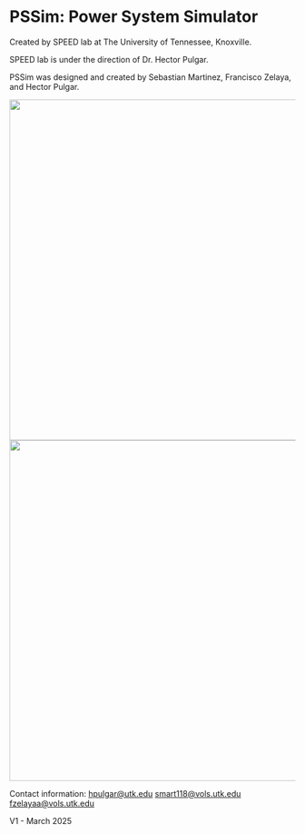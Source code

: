 # PSSim: Power System Simulator

Created by SPEED lab at The University of Tennessee, Knoxville.

SPEED lab is under the direction of Dr. Hector Pulgar. 

PSSim was designed and created by Sebastian Martinez, Francisco Zelaya, and Hector Pulgar. 

<div align="center">
  <img src="https://github.com/user-attachments/assets/4f32255d-98d2-439d-ba6b-9f58d6106b8d" width="600">
  <img src="https://github.com/user-attachments/assets/ee1325af-9699-475b-a22c-7ea64c6c94d3" width="600">
</div>

Contact information: 
hpulgar@utk.edu
smart118@vols.utk.edu
fzelayaa@vols.utk.edu

V1 - March 2025
